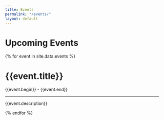 ```yaml
---
title: Events
permalink: "/events/"
layout: default
---
```


<h1>Upcoming Events</h1>

<div class="cardholder">
  
{% for event in site.data.events %}

  <div class="card">
    <h1>{{event.title}}</h1>
    <span>{{event.begin}} - {{event.end}}</span>
    <hr>
    <p>{{event.description}}</p>
  </div>

{% endfor %}

</div>
